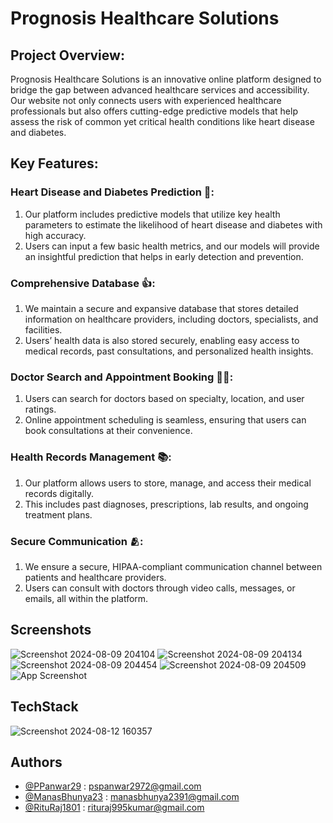 
# Prognosis Healthcare Solutions

## Project Overview:
Prognosis Healthcare Solutions is an innovative online platform designed to bridge the gap between advanced healthcare services and accessibility. Our website not only connects users with experienced healthcare professionals but also offers cutting-edge predictive models that help assess the risk of common yet critical health conditions like heart disease and diabetes.

## Key Features:
 ### Heart Disease and Diabetes Prediction 💖:
1. Our platform includes predictive models that  utilize key health parameters to estimate the likelihood of heart disease and diabetes with high accuracy.
2. Users can input a few basic health metrics, and our models will provide an insightful prediction that helps in early detection and prevention.
 ### Comprehensive Database 👍:
1. We maintain a secure and expansive database that stores detailed information on healthcare providers, including doctors, specialists, and facilities.
2. Users’ health data is also stored securely, enabling easy access to medical records, past consultations, and personalized health insights.
 ### Doctor Search and Appointment Booking 🧑‍⚕️:
1. Users can search for doctors based on specialty, location, and user ratings.
2. Online appointment scheduling is seamless, ensuring that users can book consultations at their convenience.
 ### Health Records Management 📚:
1. Our platform allows users to store, manage, and access their medical records digitally.
2. This includes past diagnoses, prescriptions, lab results, and ongoing treatment plans.
 ### Secure Communication 🫂:
1. We ensure a secure, HIPAA-compliant communication channel between patients and healthcare providers.
2. Users can consult with doctors through video calls, messages, or emails, all within the platform.





## Screenshots

![Screenshot 2024-08-09 204104](https://github.com/user-attachments/assets/7e04d80c-e9e4-4b07-ad2c-76c5a86e0a25)
![Screenshot 2024-08-09 204134](https://github.com/user-attachments/assets/6fd7354d-79b8-4079-8ec6-2b969dd9185e)
![Screenshot 2024-08-09 204454](https://github.com/user-attachments/assets/831a9a9a-9473-4fe0-a1e7-e0ccadb53636)
![Screenshot 2024-08-09 204509](https://github.com/user-attachments/assets/f8416cda-0b6e-4e98-b23c-18181b73a46e)
![App Screenshot](https://github.com/PPanwar29/Prognosis/blob/main/WhatsApp%20Image%202024-08-11%20at%2013.34.04_89fd6525.jpg?raw=true)

## TechStack
![Screenshot 2024-08-12 160357](https://github.com/user-attachments/assets/b49ecb05-9088-4379-a656-4243a37ab1e5)

## Authors

- [@PPanwar29](https://github.com/PPanwar29) : pspanwar2972@gmail.com
- [@ManasBhunya23](https://github.com/ManasBhunya23) : manasbhunya2391@gmail.com
- [@RituRaj1801](https://github.com/RituRaj1801) : rituraj995kumar@gmail.com


